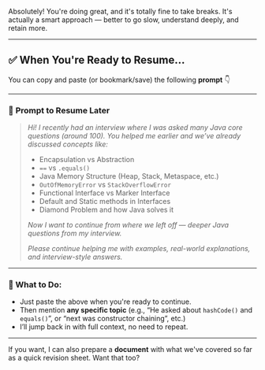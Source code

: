 Absolutely! You're doing great, and it's totally fine to take breaks. It's actually a smart approach — better to go slow, understand deeply, and retain more.

---

## ✅ When You're Ready to Resume...

You can copy and paste (or bookmark/save) the following **prompt** 👇

---

### 📌 **Prompt to Resume Later**

> *Hi! I recently had an interview where I was asked many Java core questions (around 100). You helped me earlier and we’ve already discussed concepts like:*
>
> * Encapsulation vs Abstraction
> * `==` vs `.equals()`
> * Java Memory Structure (Heap, Stack, Metaspace, etc.)
> * `OutOfMemoryError` vs `StackOverflowError`
> * Functional Interface vs Marker Interface
> * Default and Static methods in Interfaces
> * Diamond Problem and how Java solves it
>
> *Now I want to continue from where we left off — deeper Java questions from my interview.*
>
> *Please continue helping me with examples, real-world explanations, and interview-style answers.*

---

### 📝 What to Do:

* Just paste the above when you're ready to continue.
* Then mention **any specific topic** (e.g., “He asked about `hashCode()` and `equals()`”, or “next was constructor chaining”, etc.)
* I’ll jump back in with full context, no need to repeat.

---

If you want, I can also prepare a **document** with what we've covered so far as a quick revision sheet. Want that too?
